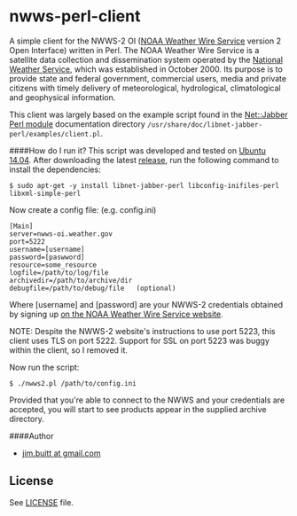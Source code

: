 # nwws-perl-client

A simple client for the NWWS-2 OI ([NOAA Weather Wire Service](http://www.nws.noaa.gov/nwws/) version 2 Open Interface) written in Perl. The NOAA Weather Wire Service is a satellite data collection and dissemination system operated by the [National Weather Service](http://weather.gov), which was established in October 2000. Its purpose is to provide state and federal government, commercial users, media and private citizens with timely delivery of meteorological, hydrological, climatological and geophysical information. 

This client was largely based on the example script found in the [Net::Jabber Perl module](http://search.cpan.org/~reatmon/Net-Jabber-2.0/lib/Net/Jabber.pm) documentation directory `/usr/share/doc/libnet-jabber-perl/examples/client.pl`.

####How do I run it?
This script was developed and tested on [Ubuntu 14.04](http://ubuntu.com). After downloading the latest [release](https://github.com/jbuitt/nwws-perl-client), run the following command to install the dependencies:

```
$ sudo apt-get -y install libnet-jabber-perl libconfig-inifiles-perl libxml-simple-perl
```

Now create a config file: (e.g. config.ini)

```
[Main]
server=nwws-oi.weather.gov
port=5222
username=[username]
password=[paswword]
resource=some_resource
logfile=/path/to/log/file
archivedir=/path/to/archive/dir
debugfile=/path/to/debug/file	(optional)
```

Where [username] and [password] are your NWWS-2 credentials obtained by signing up [on the NOAA Weather Wire Service website](http://www.nws.noaa.gov/nwws/#NWWS_OI_Request).

NOTE: Despite the NWWS-2 website's instructions to use port 5223, this client uses TLS on port 5222. Support for SSL on port 5223 was buggy within the client, so I removed it.

Now run the script:

```
$ ./nwws2.pl /path/to/config.ini
```

Provided that you're able to connect to the NWWS and your credentials are accepted, you will start to see products appear in the supplied archive directory.

####Author

+	[jim.buitt at gmail.com](mailto:jim.buitt@gmail.com)

## License

See [LICENSE](https://github.com/jbuitt/nwws-perl-client/blob/master/LICENSE) file.


